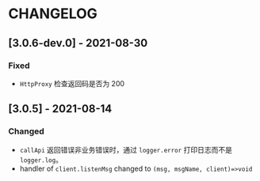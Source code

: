 # CHANGELOG

## [3.0.6-dev.0] - 2021-08-30
### Fixed
- `HttpProxy` 检查返回码是否为 200
## [3.0.5] - 2021-08-14

### Changed
- `callApi` 返回错误非业务错误时，通过 `logger.error` 打印日志而不是 `logger.log`。
- handler of `client.listenMsg` changed to `(msg, msgName, client)=>void` 
